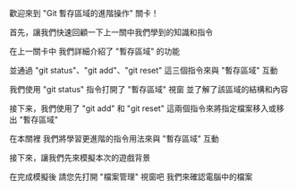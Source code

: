 歡迎來到
"Git 暫存區域的進階操作" 關卡！

首先，讓我們快速回顧一下上一關中我們學到的知識和指令

在上一關卡中
我們詳細介紹了 "暫存區域" 的功能

並通過 "git status"、"git add"、"git reset" 
這三個指令來與 "暫存區域" 互動

我們使用 "git status" 指令打開了 "暫存區域" 視窗
並了解了該區域的結構和內容

接下来，我們使用了 "git add" 和 "git reset" 
這兩個指令來將指定檔案移入或移出 "暫存區域"

在本關裡
我們將學習更進階的指令用法來與 "暫存區域" 互動

接下來，讓我們先來模擬本次的遊戲背景

在完成模擬後
請您先打開 "檔案管理" 視窗吧
我們來確認電腦中的檔案
